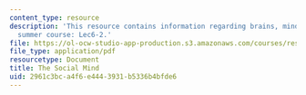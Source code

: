 ```yaml
---
content_type: resource
description: 'This resource contains information regarding brains, minds and machines
  summer course: Lec6-2.'
file: https://ol-ocw-studio-app-production.s3.amazonaws.com/courses/res-9-003-brains-minds-and-machines-summer-course-summer-2015/2961c3bca4f6e4443931b5336b4bfde6_MITRES_9_003SUM15_lec6-2.pdf
file_type: application/pdf
resourcetype: Document
title: The Social Mind
uid: 2961c3bc-a4f6-e444-3931-b5336b4bfde6
---
```

